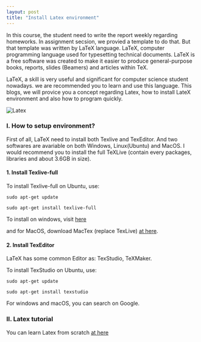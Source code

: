 ```yaml
---
layout: post
title: "Install Latex environment"
---
```


In this course, the student need to write the report weekly regarding homeworks. In assignment secsion, we provied a template to do that. But that template was written by LaTeX language. LaTeX, computer programming language used for typesetting technical documents. LaTeX is a free software was created to make it easier to produce general-purpose books, reports, slides (Beamers) and articles within TeX.

LaTeX, a skill is very useful and significant for computer science student nowadays. we are recommended you to learn and use this language. This blogs, we will provice you a concept regarding Latex, how to install LateX environment and also how to program quickly.

![Latex](http://cs.thanglongit.net/CF212/img/1280px-LaTeX_logo.svg.png)

### I. How to setup environment?
First of all, LaTeX need to install both Texlive and TexEditor. And two softwares are avariable on both Windows, Linux(Ubuntu) and MacOS. I would recommend you to install the full TeXLive (contain every packages, libraries and about 3.6GB in size).

#### 1. Install Texlive-full

To install Texlive-full on Ubuntu, use:
```console
sudo apt-get update

sudo apt-get install texlive-full
```
To install on windows, visit [here](https://www.tug.org/texlive/)

and for MacOS, download MacTex (replace TexLive) [at here](https://tug.org/mactex/downloading.html). 

#### 2. Install TexEditor
LaTeX has some common Editor as: TexStudio, TeXMaker.

To install TexStudio on Ubuntu, use:
```console
sudo apt-get update

sudo apt-get install texstudio
```

For windows and macOS, you can search on Google.

### II. Latex tutorial

You can learn Latex from scratch [at here](https://www.youtube.com/watch?v=SoDv0qhyysQ&list=PL1D4EAB31D3EBC449)